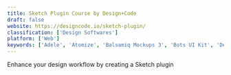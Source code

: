 ```yaml
---
title: Sketch Plugin Course by Design+Code
draft: false 
website: https://designcode.io/sketch-plugin/
classification: ['Design Softwares']
platform: ['Web']
keywords: ['Adele', 'Atomize', 'Balsamiq Mockups 3', 'Bots UI Kit', 'Design Systems Repo', 'Fludish Sketch UI Kit', 'Fluid for Sketch', 'Git Sketch Plugin', 'Google Maps Go', 'Laws of UX', 'Mapme', 'Messaging Design Kit for Sketch', 'Sketch Icons', 'Sketch Repo', 'Sketch Viewer', 'SketchApp.rocks', 'Supernova Studio', 'Timeline for Sketch', 'iOS Design Course']
---
```

Enhance your design workflow by creating a Sketch plugin